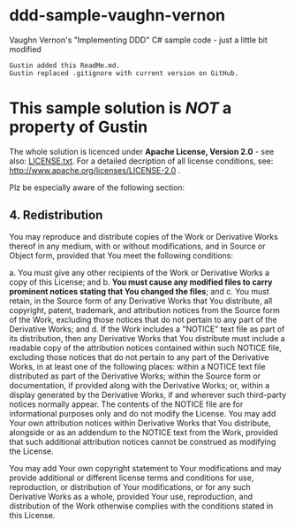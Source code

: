 # ddd-sample-vaughn-vernon
Vaughn Vernon's "Implementing DDD" C# sample code - just a little bit modified

```
Gustin added this ReadMe.md.
Gustin replaced .gitignore with current version on GitHub.
```
# This sample solution is *NOT* a property of Gustin
The whole solution is licenced under **Apache License, Version 2.0** - see also: [LICENSE.txt](LICENSE.txt).
For a detailed decription of all license conditions, see: http://www.apache.org/licenses/LICENSE-2.0 .

Plz be especially aware of the following section:

## 4. Redistribution
You may reproduce and distribute copies of the Work or Derivative Works thereof in any medium, with or without modifications, and in Source or Object form, provided that You meet the following conditions:

 a. You must give any other recipients of the Work or Derivative Works a copy of this License; and
 b. **You must cause any modified files to carry prominent notices stating that You changed the files**; and
 c. You must retain, in the Source form of any Derivative Works that You distribute, all copyright, patent, trademark, and attribution notices from the Source form of the Work, excluding those notices that do not pertain to any part of the Derivative Works; and
 d. If the Work includes a "NOTICE" text file as part of its distribution, then any Derivative Works that You distribute must include a readable copy of the attribution notices contained within such NOTICE file, excluding those notices that do not pertain to any part of the Derivative Works, in at least one of the following places: within a NOTICE text file distributed as part of the Derivative Works; within the Source form or documentation, if provided along with the Derivative Works; or, within a display generated by the Derivative Works, if and wherever such third-party notices normally appear. The contents of the NOTICE file are for informational purposes only and do not modify the License. You may add Your own attribution notices within Derivative Works that You distribute, alongside or as an addendum to the NOTICE text from the Work, provided that such additional attribution notices cannot be construed as modifying the License. 

You may add Your own copyright statement to Your modifications and may provide additional or different license terms and conditions for use, reproduction, or distribution of Your modifications, or for any such Derivative Works as a whole, provided Your use, reproduction, and distribution of the Work otherwise complies with the conditions stated in this License.

